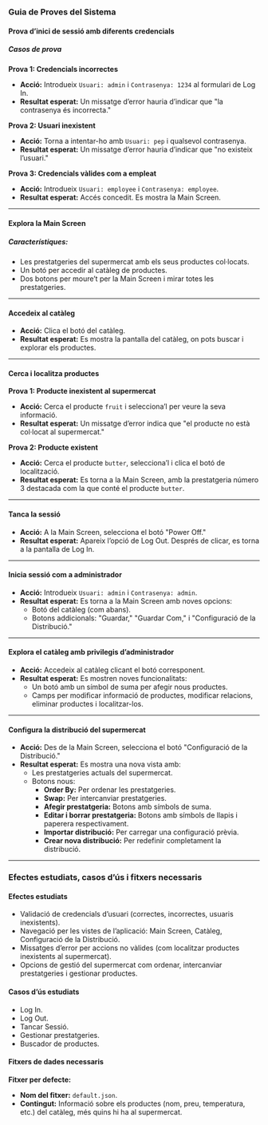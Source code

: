 ### Guia de Proves del Sistema

#### Prova d’inici de sessió amb diferents credencials

##### Casos de prova

**Prova 1: Credencials incorrectes**

- **Acció:** Introdueix `Usuari: admin` i `Contrasenya: 1234` al formulari de Log In.
- **Resultat esperat:** Un missatge d’error hauria d’indicar que "la contrasenya és incorrecta."

**Prova 2: Usuari inexistent**

- **Acció:** Torna a intentar-ho amb `Usuari: pep` i qualsevol contrasenya.
- **Resultat esperat:** Un missatge d’error hauria d’indicar que "no existeix l’usuari."

**Prova 3: Credencials vàlides com a empleat**

- **Acció:** Introdueix `Usuari: employee` i `Contrasenya: employee`.
- **Resultat esperat:** Accés concedit. Es mostra la Main Screen.

---

#### Explora la Main Screen

##### Característiques:

- Les prestatgeries del supermercat amb els seus productes col·locats.
- Un botó per accedir al catàleg de productes.
- Dos botons per moure’t per la Main Screen i mirar totes les prestatgeries.

---

#### Accedeix al catàleg

- **Acció:** Clica el botó del catàleg.
- **Resultat esperat:** Es mostra la pantalla del catàleg, on pots buscar i explorar els productes.

---

#### Cerca i localitza productes

**Prova 1: Producte inexistent al supermercat**

- **Acció:** Cerca el producte `fruit` i selecciona’l per veure la seva informació.
- **Resultat esperat:** Un missatge d’error indica que "el producte no està col·locat al supermercat."

**Prova 2: Producte existent**

- **Acció:** Cerca el producte `butter`, selecciona’l i clica el botó de localització.
- **Resultat esperat:** Es torna a la Main Screen, amb la prestatgeria número 3 destacada com la que conté el producte `butter`.

---

#### Tanca la sessió

- **Acció:** A la Main Screen, selecciona el botó "Power Off."
- **Resultat esperat:** Apareix l’opció de Log Out. Després de clicar, es torna a la pantalla de Log In.

---

#### Inicia sessió com a administrador

- **Acció:** Introdueix `Usuari: admin` i `Contrasenya: admin`.
- **Resultat esperat:** Es torna a la Main Screen amb noves opcions:
  - Botó del catàleg (com abans).
  - Botons addicionals: "Guardar," "Guardar Com," i "Configuració de la Distribució."

---

#### Explora el catàleg amb privilegis d’administrador

- **Acció:** Accedeix al catàleg clicant el botó corresponent.
- **Resultat esperat:** Es mostren noves funcionalitats:
  - Un botó amb un símbol de suma per afegir nous productes.
  - Camps per modificar informació de productes, modificar relacions, eliminar productes i localitzar-los.

---

#### Configura la distribució del supermercat

- **Acció:** Des de la Main Screen, selecciona el botó "Configuració de la Distribució."
- **Resultat esperat:** Es mostra una nova vista amb:
  - Les prestatgeries actuals del supermercat.
  - Botons nous:
    - **Order By:** Per ordenar les prestatgeries.
    - **Swap:** Per intercanviar prestatgeries.
    - **Afegir prestatgeria:** Botons amb símbols de suma.
    - **Editar i borrar prestatgeria:** Botons amb símbols de llapis i paperera respectivament.
    - **Importar distribució:** Per carregar una configuració prèvia.
    - **Crear nova distribució:** Per redefinir completament la distribució.

---

### Efectes estudiats, casos d’ús i fitxers necessaris

#### Efectes estudiats

- Validació de credencials d’usuari (correctes, incorrectes, usuaris inexistents).
- Navegació per les vistes de l’aplicació: Main Screen, Catàleg, Configuració de la Distribució.
- Missatges d’error per accions no vàlides (com localitzar productes inexistents al supermercat).
- Opcions de gestió del supermercat com ordenar, intercanviar prestatgeries i gestionar productes.

#### Casos d’ús estudiats

- Log In.
- Log Out.
- Tancar Sessió.
- Gestionar prestatgeries.
- Buscador de productes.

#### Fitxers de dades necessaris

**Fitxer per defecte:**

- **Nom del fitxer:** `default.json`.
- **Contingut:** Informació sobre els productes (nom, preu, temperatura, etc.) del catàleg, més quins hi ha al supermercat.
